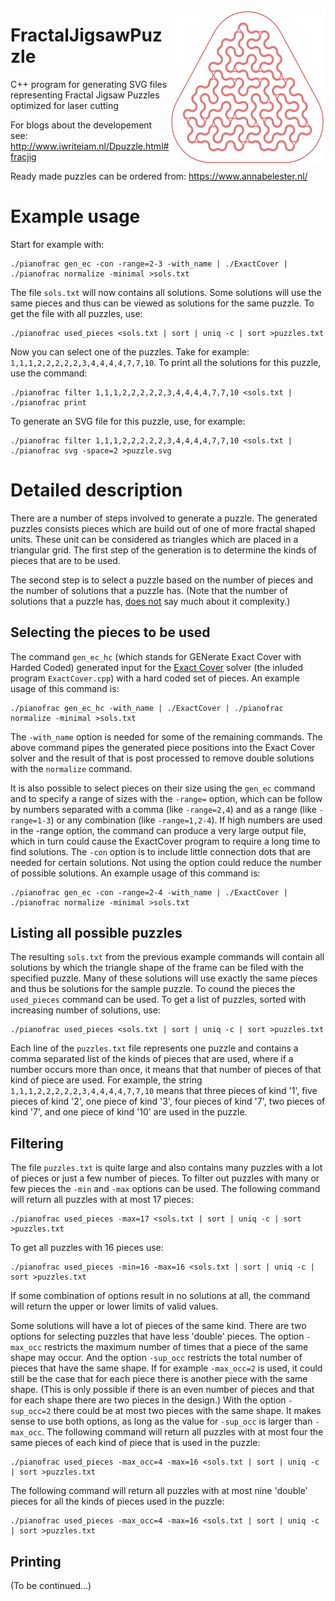 <p align="center"><img align="right" src="puzzle.jpg" height="250" width="250"><p>

# FractalJigsawPuzzle
C++ program for generating SVG files representing Fractal Jigsaw Puzzles optimized for laser cutting

For blogs about the developement see:
http://www.iwriteiam.nl/Dpuzzle.html#fracjig

Ready made puzzles can be ordered from:
https://www.annabelester.nl/

# Example usage

Start for example with:
```
./pianofrac gen_ec -con -range=2-3 -with_name | ./ExactCover | ./pianofrac normalize -minimal >sols.txt
```
The file `sols.txt` will now contains all solutions. Some solutions will use the same pieces and thus
can be viewed as solutions for the same puzzle. To get the file with all puzzles, use:
```
./pianofrac used_pieces <sols.txt | sort | uniq -c | sort >puzzles.txt
```
Now you can select one of the puzzles. Take for example: `1,1,1,2,2,2,2,2,3,4,4,4,4,7,7,10`.
To print all the solutions for this puzzle, use the command:
```
./pianofrac filter 1,1,1,2,2,2,2,2,3,4,4,4,4,7,7,10 <sols.txt | ./pianofrac print
```
To generate an SVG file for this puzzle, use, for example:
```
./pianofrac filter 1,1,1,2,2,2,2,2,3,4,4,4,4,7,7,10 <sols.txt | ./pianofrac svg -space=2 >puzzle.svg
```

# Detailed description

There are a number of steps involved to generate a puzzle. The generated puzzles consists pieces which
are build out of one of more fractal shaped units. These unit can be considered as triangles which are
placed in a triangular grid. The first step of the generation is to determine the kinds of pieces that
are to be used.

The second step is to select a puzzle based on the number of pieces and the number of solutions
that a puzzle has. (Note that the number of solutions that a puzzle has, [does not](https://www.iwriteiam.nl/D1907.html#3)
say much about it complexity.)

## Selecting the pieces to be used

The command `gen_ec_hc` (which stands for GENerate Exact Cover with Harded Coded) generated input for
the [Exact Cover](https://en.wikipedia.org/wiki/Exact_cover) solver (the inluded program `ExactCover.cpp`)
with a hard coded set of pieces. An example usage of this command is:
```
./pianofrac gen_ec_hc -with_name | ./ExactCover | ./pianofrac normalize -minimal >sols.txt
```
The `-with_name` option is needed for some of the remaining commands. The above command pipes the
generated piece positions into the Exact Cover solver and the result of that is post processed to
remove double solutions with the `normalize` command.

It is also possible to select pieces on their size using the `gen_ec` command and to specify a
range of sizes with the `-range=` option, which can be follow by numbers separated with a comma
(like `-range=2,4`) and as a range (like `-range=1-3`) or any combination (like `-range=1,2-4`).
If high numbers are used in the -range option, the command can produce a very large output file,
which in turn could cause the ExactCover program to require a long time to find solutions.
The `-con` option is to include little connection dots that are needed for certain solutions.
Not using the option could reduce the number of possible solutions. An example usage of this
command is:
```
./pianofrac gen_ec -con -range=2-4 -with_name | ./ExactCover | ./pianofrac normalize -minimal >sols.txt
```

## Listing all possible puzzles

The resulting `sols.txt` from the previous example commands will contain all solutions by which
the triangle shape of the frame can be filed with the specified puzzle. Many of these solutions
will use exactly the same pieces and thus be solutions for the sample puzzle. To cound the pieces
the `used_pieces` command can be used. To get a list of puzzles, sorted with increasing number of
solutions, use:
```
./pianofrac used_pieces <sols.txt | sort | uniq -c | sort >puzzles.txt
```
Each line of the `puzzles.txt` file represents one puzzle and contains a comma separated list of
the kinds of pieces that are used, where if a number occurs more than once, it means that that
number of pieces of that kind of piece are used. For example, the string `1,1,1,2,2,2,2,2,3,4,4,4,4,7,7,10`
means that three pieces of kind '1', five pieces of kind '2', one piece of kind '3', four pieces
of kind '7', two pieces of kind '7', and one piece of kind '10' are used in the puzzle.

## Filtering

The file `puzzles.txt` is quite large and also contains many puzzles with a lot of pieces or just
a few number of pieces. To filter out puzzles with many or few pieces the `-min` and `-max` options
can be used. The following command will return all puzzles with at most 17 pieces:
```
./pianofrac used_pieces -max=17 <sols.txt | sort | uniq -c | sort >puzzles.txt
```
To get all puzzles with 16 pieces use:
```
./pianofrac used_pieces -min=16 -max=16 <sols.txt | sort | uniq -c | sort >puzzles.txt
```
If some combination of options result in no solutions at all, the command will return the
upper or lower limits of valid values.

Some solutions will have a lot of pieces of the same kind. There are two options for
selecting puzzles that have less 'double' pieces. The option `-max_occ` restricts the
maximum number of times that a piece of the same shape may occur. And the option `-sup_occ`
restricts the total number of pieces that have the same shape. If for example `-max_occ=2`
is used, it could still be the case that for each piece there is another piece with the same
shape. (This is only possible if there is an even number of pieces and that for each shape
there are two pieces in the design.) With the option `-sup_occ=2` there could be at most
two pieces with the same shape. It makes sense to use both options, as long as the value
for `-sup_occ` is larger than `-max_occ`. The following command will return all puzzles
with at most four the same pieces of each kind of piece that is used in the puzzle:
```
./pianofrac used_pieces -max_occ=4 -max=16 <sols.txt | sort | uniq -c | sort >puzzles.txt
```
The following command will return all puzzles with at most nine 'double' pieces for all
the kinds of pieces used in the puzzle:
```
./pianofrac used_pieces -max_occ=4 -max=16 <sols.txt | sort | uniq -c | sort >puzzles.txt
```

## Printing

(To be continued...)

